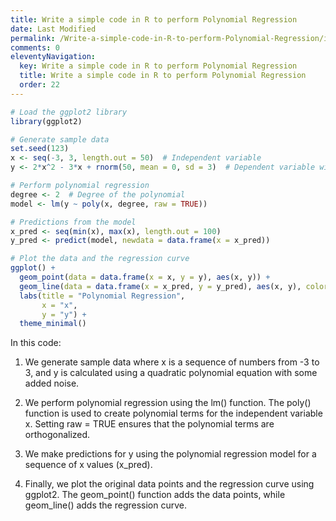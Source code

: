 ```yaml
---
title: Write a simple code in R to perform Polynomial Regression
date: Last Modified
permalink: /Write-a-simple-code-in-R-to-perform-Polynomial-Regression/index.html
comments: 0
eleventyNavigation:
  key: Write a simple code in R to perform Polynomial Regression
  title: Write a simple code in R to perform Polynomial Regression
  order: 22
---
```


```R
# Load the ggplot2 library
library(ggplot2)

# Generate sample data
set.seed(123)
x <- seq(-3, 3, length.out = 50)  # Independent variable
y <- 2*x^2 - 3*x + rnorm(50, mean = 0, sd = 3)  # Dependent variable with noise

# Perform polynomial regression
degree <- 2  # Degree of the polynomial
model <- lm(y ~ poly(x, degree, raw = TRUE))

# Predictions from the model
x_pred <- seq(min(x), max(x), length.out = 100)
y_pred <- predict(model, newdata = data.frame(x = x_pred))

# Plot the data and the regression curve
ggplot() +
  geom_point(data = data.frame(x = x, y = y), aes(x, y)) +
  geom_line(data = data.frame(x = x_pred, y = y_pred), aes(x, y), color = "red") +
  labs(title = "Polynomial Regression",
       x = "x",
       y = "y") +
  theme_minimal()
```

In this code:

1. We generate sample data where x is a sequence of numbers from -3 to 3, and y is calculated using a quadratic polynomial equation with some added noise.

2. We perform polynomial regression using the lm() function. The poly() function is used to create polynomial terms for the independent variable x. Setting raw = TRUE ensures that the polynomial terms are orthogonalized.

3. We make predictions for y using the polynomial regression model for a sequence of x values (x_pred).

4. Finally, we plot the original data points and the regression curve using ggplot2. The geom_point() function adds the data points, while geom_line() adds the regression curve.
